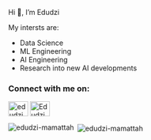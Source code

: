 Hi 👋, I’m Edudzi 

My intersts are:
- Data Science
- ML Engineering
- AI Engineering
- Research into new AI developments

<h3 align="left">Connect with me on:</h3>
<p align="left">
<a href="https://twitter.com/edudzi_mamattah?s=03" target="_blank"><img align="center" src="https://cdn.jsdelivr.net/npm/simple-icons@3.0.1/icons/twitter.svg" alt="edudzi_mamattah" height="30" width="40" /></a>
<a href="https://www.linkedin.com/in/edudzi-mamattah" target="_blank"><img align="center" src="https://cdn.jsdelivr.net/npm/simple-icons@3.0.1/icons/linkedin.svg" alt="Edudzi Mamattah" height="30" width="40" /></a>

</p>










<!---
edudzi-mamattah/edudzi-mamattah is a ✨ special ✨ repository because its `README.md` (this file) appears on your GitHub profile.
You can click the Preview link to take a look at your changes.
--->








<p><img align="left" src="https://github-readme-stats.vercel.app/api/top-langs?username=edudzi-mamattah&show_icons=true&locale=en&layout=compact" alt="edudzi-mamattah" /></p>

<p>&nbsp;<img align="center" src="https://github-readme-stats.vercel.app/api?username=edudzi-mamattah&show_icons=true&locale=en" alt="edudzi-mamattah" /></p>
<!---
<p><img align="center" src="https://github-readme-streak-stats.herokuapp.com/?user=edudzi-mamattah&" alt="edudzi-mamattah" /></p>
--->
